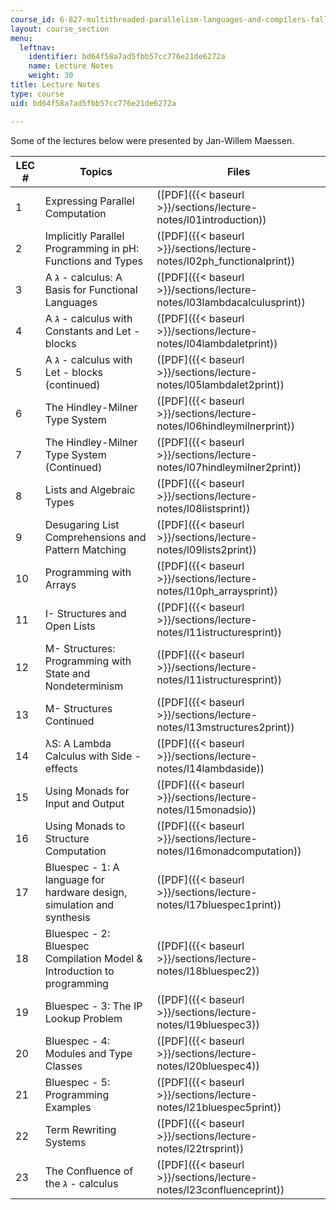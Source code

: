 ```yaml
---
course_id: 6-827-multithreaded-parallelism-languages-and-compilers-fall-2002
layout: course_section
menu:
  leftnav:
    identifier: bd64f58a7ad5fbb57cc776e21de6272a
    name: Lecture Notes
    weight: 30
title: Lecture Notes
type: course
uid: bd64f58a7ad5fbb57cc776e21de6272a

---
```


Some of the lectures below were presented by Jan-Willem Maessen.

| LEC # | Topics | Files |
| --- | --- | --- |
| 1 | Expressing Parallel Computation | ([PDF]({{< baseurl >}}/sections/lecture-notes/l01introduction)) |
| 2 | Implicitly Parallel Programming in pH: Functions and Types | ([PDF]({{< baseurl >}}/sections/lecture-notes/l02ph_functionalprint)) |
| 3 | A ג - calculus: A Basis for Functional Languages | ([PDF]({{< baseurl >}}/sections/lecture-notes/l03lambdacalculusprint)) |
| 4 | A ג - calculus with Constants and Let - blocks | ([PDF]({{< baseurl >}}/sections/lecture-notes/l04lambdaletprint)) |
| 5 | A ג - calculus with Let - blocks (continued) | ([PDF]({{< baseurl >}}/sections/lecture-notes/l05lambdalet2print)) |
| 6 | The Hindley-Milner Type System | ([PDF]({{< baseurl >}}/sections/lecture-notes/l06hindleymilnerprint)) |
| 7 | The Hindley-Milner Type System (Continued) | ([PDF]({{< baseurl >}}/sections/lecture-notes/l07hindleymilner2print)) |
| 8 | Lists and Algebraic Types | ([PDF]({{< baseurl >}}/sections/lecture-notes/l08listsprint)) |
| 9 | Desugaring List Comprehensions and Pattern Matching | ([PDF]({{< baseurl >}}/sections/lecture-notes/l09lists2print)) |
| 10 | Programming with Arrays | ([PDF]({{< baseurl >}}/sections/lecture-notes/l10ph_arraysprint)) |
| 11 | I- Structures and Open Lists | ([PDF]({{< baseurl >}}/sections/lecture-notes/l11istructuresprint)) |
| 12 | M- Structures: Programming with State and Nondeterminism | ([PDF]({{< baseurl >}}/sections/lecture-notes/l11istructuresprint)) |
| 13 | M- Structures Continued | ([PDF]({{< baseurl >}}/sections/lecture-notes/l13mstructures2print)) |
| 14 | λS: A Lambda Calculus with Side - effects | ([PDF]({{< baseurl >}}/sections/lecture-notes/l14lambdaside)) |
| 15 | Using Monads for Input and Output | ([PDF]({{< baseurl >}}/sections/lecture-notes/l15monadsio)) |
| 16 | Using Monads to Structure Computation | ([PDF]({{< baseurl >}}/sections/lecture-notes/l16monadcomputation)) |
| 17 | Bluespec - 1: A language for hardware design, simulation and synthesis | ([PDF]({{< baseurl >}}/sections/lecture-notes/l17bluespec1print)) |
| 18 | Bluespec - 2: Bluespec Compilation Model & Introduction to programming | ([PDF]({{< baseurl >}}/sections/lecture-notes/l18bluespec2)) |
| 19 | Bluespec - 3: The IP Lookup Problem | ([PDF]({{< baseurl >}}/sections/lecture-notes/l19bluespec3)) |
| 20 | Bluespec - 4: Modules and Type Classes | ([PDF]({{< baseurl >}}/sections/lecture-notes/l20bluespec4)) |
| 21 | Bluespec - 5: Programming Examples | ([PDF]({{< baseurl >}}/sections/lecture-notes/l21bluespec5print)) |
| 22 | Term Rewriting Systems | ([PDF]({{< baseurl >}}/sections/lecture-notes/l22trsprint)) |
| 23 | The Confluence of the ג - calculus | ([PDF]({{< baseurl >}}/sections/lecture-notes/l23confluenceprint))